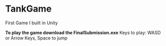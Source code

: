 # TankGame
First Game I built in Unity

**To play the game download the FinalSubmission.exe**
Keys to play: WASD or Arrow Keys, Space to jump
